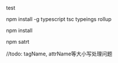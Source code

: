 test

npm install -g typescript tsc typeings rollup

npm install

npm satrt

//todo: tagName, attrName等大小写处理问题
